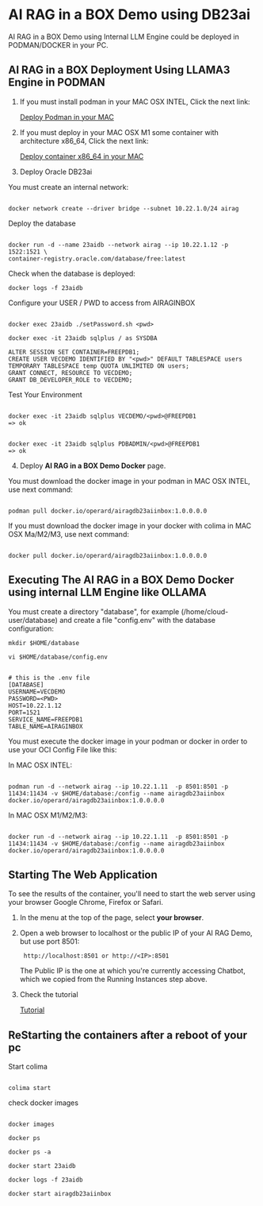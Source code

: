 # AI RAG in a BOX Demo using DB23ai

AI RAG in a BOX Demo using Internal LLM Engine could be deployed in PODMAN/DOCKER in your PC.


## AI RAG in a BOX Deployment Using LLAMA3 Engine in PODMAN

1. If you must install podman in your MAC OSX INTEL, Click the next link:

    [Deploy Podman in your MAC](./install_podman_macosx.md)

2. If you must deploy in your MAC OSX M1 some container with architecture x86_64, Click the next link:

    [Deploy container x86_64 in your MAC](./install_colima_docker_macosx.md)


3. Deploy Oracle DB23ai 


You must create an internal network:

```Code

docker network create --driver bridge --subnet 10.22.1.0/24 airag

```

Deploy the database

```Code

docker run -d --name 23aidb --network airag --ip 10.22.1.12 -p 1522:1521 \
container-registry.oracle.com/database/free:latest
```
 
Check when the database is deployed:

```Code
docker logs -f 23aidb
```


Configure your USER / PWD to access from AIRAGINBOX 

```Code

docker exec 23aidb ./setPassword.sh <pwd>

docker exec -it 23aidb sqlplus / as SYSDBA

ALTER SESSION SET CONTAINER=FREEPDB1;
CREATE USER VECDEMO IDENTIFIED BY "<pwd>" DEFAULT TABLESPACE users TEMPORARY TABLESPACE temp QUOTA UNLIMITED ON users;
GRANT CONNECT, RESOURCE TO VECDEMO;
GRANT DB_DEVELOPER_ROLE to VECDEMO;

```

Test Your Environment

```Code

docker exec -it 23aidb sqlplus VECDEMO/<pwd>@FREEPDB1
=> ok


docker exec -it 23aidb sqlplus PDBADMIN/<pwd>@FREEPDB1
=> ok
```





4. Deploy **AI RAG in a BOX Demo Docker** page. 
    
You must download the docker image in your podman in MAC OSX INTEL, use next command:

```Code

podman pull docker.io/operard/airagdb23aiinbox:1.0.0.0.0

```

If you must download the docker image in your docker with colima in MAC OSX Ma/M2/M3, use next command:

```Code

docker pull docker.io/operard/airagdb23aiinbox:1.0.0.0.0

```


## Executing The **AI RAG in a BOX Demo Docker** using internal LLM Engine like OLLAMA

You must create a directory "database", for example (/home/cloud-user/database) and create a file "config.env" with the database configuration:

```Code 
mkdir $HOME/database

vi $HOME/database/config.env

```



```Code

# this is the .env file 
[DATABASE]
USERNAME=VECDEMO
PASSWORD=<PWD>
HOST=10.22.1.12
PORT=1521
SERVICE_NAME=FREEPDB1
TABLE_NAME=AIRAGINBOX

```


You must execute the docker image in your podman or docker in order to use your OCI Config File like this:

In MAC OSX INTEL:

```Code

podman run -d --network airag --ip 10.22.1.11  -p 8501:8501 -p 11434:11434 -v $HOME/database:/config --name airagdb23aiinbox  docker.io/operard/airagdb23aiinbox:1.0.0.0.0

```

In MAC OSX M1/M2/M3:

```Code

docker run -d --network airag --ip 10.22.1.11  -p 8501:8501 -p 11434:11434 -v $HOME/database:/config --name airagdb23aiinbox  docker.io/operard/airagdb23aiinbox:1.0.0.0.0

```


## Starting The Web Application

To see the results of the container, you'll need to start the web server using your browser Google Chrome, Firefox or Safari.

1. In the menu at the top of the page, select **your browser**.
2. Open a web browser to localhost or the public IP of your AI RAG Demo, but use port 8501:

        http://localhost:8501 or http://<IP>:8501

    The Public IP is the one at which you're currently accessing Chatbot, which we copied from the Running Instances step above.

3. Check the tutorial

    [Tutorial](./tutorial_llama3.md)


## ReStarting the containers after a reboot of your pc

Start colima

```Code

colima start

```

check docker images

```Code

docker images

docker ps

docker ps -a

docker start 23aidb

docker logs -f 23aidb

docker start airagdb23aiinbox

```


